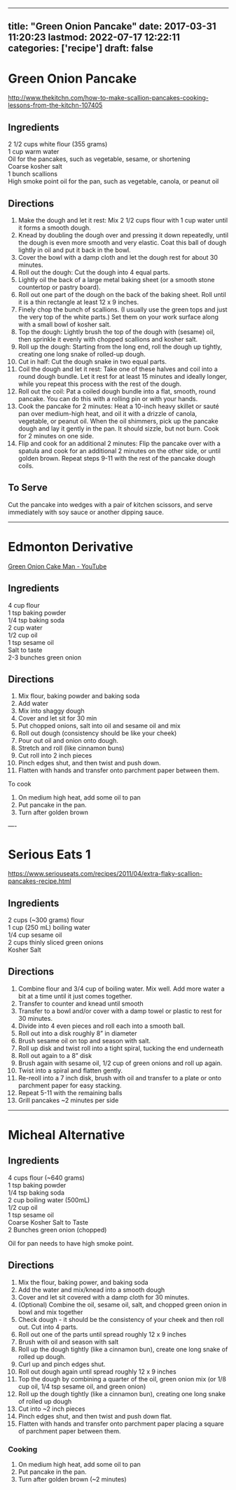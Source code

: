 
---
title: "Green Onion Pancake"
date: 2017-03-31 11:20:23
lastmod: 2022-07-17 12:22:11
categories: ['recipe']
draft: false
---


# Green Onion Pancake
http://www.thekitchn.com/how-to-make-scallion-pancakes-cooking-lessons-from-the-kitchn-107405

## Ingredients
2 1/2 cups white flour (355 grams)  
1 cup warm water  
Oil for the pancakes, such as vegetable, sesame, or shortening  
Coarse kosher salt  
1 bunch scallions  
High smoke point oil for the pan, such as vegetable, canola, or peanut oil

## Directions
1. Make the dough and let it rest: Mix 2 1/2 cups flour with 1 cup water until it forms a smooth dough. 
2. Knead by doubling the dough over and pressing it down repeatedly, until the dough is even more smooth and very elastic. Coat this ball of dough lightly in oil and put it back in the bowl. 
3. Cover the bowl with a damp cloth and let the dough rest for about 30 minutes.
4. Roll out the dough: Cut the dough into 4 equal parts.
5. Lightly oil the back of a large metal baking sheet (or a smooth stone countertop or pastry board).
6. Roll out one part of the dough on the back of the baking sheet. Roll until it is a thin rectangle at least 12 x 9 inches.
7. Finely chop the bunch of scallions. (I usually use the green tops and just the very top of the white parts.) Set them on your work surface along with a small bowl of kosher salt.
8. Top the dough: Lightly brush the top of the dough with (sesame) oil, then sprinkle it evenly with chopped scallions and kosher salt.
9. Roll up the dough: Starting from the long end, roll the dough up tightly, creating one long snake of rolled-up dough.
10. Cut in half: Cut the dough snake in two equal parts.
11. Coil the dough and let it rest: Take one of these halves and coil into a round dough bundle. Let it rest for at least 15 minutes and ideally longer, while you repeat this process with the rest of the dough.
12. Roll out the coil: Pat a coiled dough bundle into a flat, smooth, round pancake. You can do this with a rolling pin or with your hands.
13. Cook the pancake for 2 minutes: Heat a 10-inch heavy skillet or sauté pan over medium-high heat, and oil it with a drizzle of canola, vegetable, or peanut oil. When the oil shimmers, pick up the pancake dough and lay it gently in the pan. It should sizzle, but not burn. Cook for 2 minutes on one side.
14. Flip and cook for an additional 2 minutes: Flip the pancake over with a spatula and cook for an additional 2 minutes on the other side, or until golden brown. Repeat steps 9-11 with the rest of the pancake dough coils.

## To Serve

Cut the pancake into wedges with a pair of kitchen scissors, and serve immediately with soy sauce or another dipping sauce.

---

# Edmonton Derivative
[Green Onion Cake Man - YouTube](https://www.youtube.com/watch?v=D3FTJESc1GY)

## Ingredients
4 cup flour  
1 tsp baking powder  
1/4 tsp baking soda  
2 cup water  
1/2 cup oil  
1 tsp sesame oil  
Salt to taste  
2-3 bunches green onion

## Directions
1. Mix flour, baking powder and baking soda
2. Add water
3. Mix into shaggy dough
4. Cover and let sit for 30 min
5. Put chopped onions, salt into oil and sesame oil and mix
6. Roll out dough (consistency should be like your cheek)
7. Pour out oil and onion onto dough.
8. Stretch and roll (like cinnamon buns)
9. Cut roll into 2 inch pieces
10. Pinch edges shut, and then twist and push down.
11. Flatten with hands and transfer onto parchment paper between them.

To cook
1. On medium high heat, add some oil to pan
2. Put pancake in the pan.
3. Turn after golden brown

—-

# Serious Eats 1
https://www.seriouseats.com/recipes/2011/04/extra-flaky-scallion-pancakes-recipe.html

## Ingredients
2 cups (~300 grams) flour  
1 cup (250 mL) boiling water  
1/4 cup sesame oil  
2 cups thinly sliced green onions  
Kosher Salt

## Directions
1. Combine flour and 3/4 cup of boiling water. Mix well. Add more water a bit at a time until it just comes together.
2. Transfer to counter and knead until smooth
3. Transfer to a bowl and/or cover with a damp towel or plastic to rest for 30 minutes.
4. Divide into 4 even pieces and roll each into a smooth ball.
5. Roll out into a disk roughly 8” in diameter
6. Brush sesame oil on top and season with salt.
7. Roll up disk and twist roll into a tight spiral, tucking the end underneath
8. Roll out again to a 8” disk
9. Brush again with sesame oil, 1/2 cup of green onions and roll up again.
10. Twist into a spiral and flatten gently.
11. Re-reoll into a 7 inch disk, brush with oil and transfer to a plate or onto parchment paper for easy stacking.
12. Repeat 5-11 with the remaining balls
13. Grill pancakes ~2 minutes per side

----

# Micheal Alternative
## Ingredients
4 cups flour (~640 grams)  
1 tsp baking powder  
1/4 tsp baking soda  
2 cup boiling water (500mL)  
1/2 cup oil  
1 tsp sesame oil  
Coarse Kosher Salt to Taste  
2 Bunches green onion (chopped)

Oil for pan needs to have high smoke point.

## Directions
1. Mix the flour, baking power, and baking soda
2. Add the water and mix/knead into a smooth dough
3. Cover and let sit covered with a damp cloth for 30 minutes.
4. (Optional) Combine the oil, sesame oil, salt, and chopped green onion in bowl and mix together
5. Check dough - it should be the consistency of your cheek and then roll out. Cut into 4 parts.
6. Roll out one of the parts until spread roughly 12 x 9 inches
7. Brush with oil and season with salt
8. Roll up the dough tightly (like a cinnamon bun), create one long snake of rolled up dough.
9. Curl up and pinch edges shut.
10. Roll out dough again until spread roughly 12 x 9 inches
11. Top the dough by combining a quarter of the oil, green onion mix (or 1/8 cup oil, 1/4 tsp sesame oil, and green onion)
12. Roll up the dough tightly (like a cinnamon bun), creating one long snake of rolled up dough
13. Cut into ~2 inch pieces
14. Pinch edges shut, and then twist and push down flat.
15. Flatten with hands and transfer onto parchment paper placing a square of parchment paper between them.

### Cooking
1. On medium high heat, add some oil to pan
2. Put pancake in the pan.
3. Turn after golden brown (~2 minutes)

<!-- #recipe #public -->

<!-- {BearID:EEFFF40C-65A6-454B-BA9C-5A4A652AF161-832-000131218C3908A1} -->
